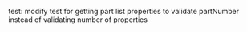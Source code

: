 test: modify test for getting part list properties to validate partNumber instead of validating number of properties
